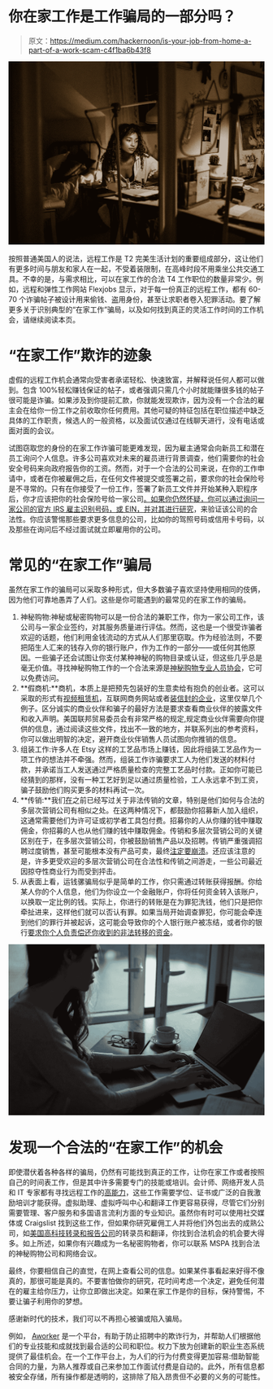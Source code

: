 # 你在家工作是工作骗局的一部分吗？

> 原文：<https://medium.com/hackernoon/is-your-job-from-home-a-part-of-a-work-scam-c4f1ba6b43f8>

![](img/846d34ac761f40e795ecaa1f492cf5f7.png)

按照普通美国人的说法，远程工作是 T2 完美生活计划的重要组成部分，这让他们有更多时间与朋友和家人在一起，不受着装限制，在高峰时段不用乘坐公共交通工具。不幸的是，与需求相比，可以在家工作的合法 T4 工作职位的数量非常少。例如，远程和弹性工作网站 Flexjobs 显示，对于每一份真正的远程工作，都有 60-70 个诈骗帖子被设计用来偷钱、盗用身份，甚至让求职者卷入犯罪活动。要了解更多关于识别典型的“在家工作”骗局，以及如何找到真正的灵活工作时间的工作机会，请继续阅读本页。

# “在家工作”欺诈的迹象

虚假的远程工作机会通常向受害者承诺轻松、快速致富，并解释说任何人都可以做到。包含 100%轻松赚钱保证的帖子，或者强调只需几个小时就能赚很多钱的帖子很可能是诈骗。如果涉及到你提前汇款，你就能发现欺诈，因为没有一个合法的雇主会在给你一份工作之前收取你任何费用。其他可疑的特征包括在职位描述中缺乏具体的工作职责，候选人的一般资格，以及面试仅通过在线聊天进行，没有电话或面对面的会议。

试图窃取您的身份的在家工作诈骗可能更难发现，因为雇主通常会向新员工和潜在员工询问个人信息。许多公司喜欢对未来的雇员进行背景调查，他们需要你的社会安全号码来向政府报告你的工资。然而，对于一个合法的公司来说，在你的工作申请中，或者在你被雇佣之后，在任何文件被提交或签署之前，要求你的社会保险号是不寻常的。只有在你接受了一份工作，签署了新员工文件并开始某种入职程序后，你才应该把你的社会保险号给一家公司[。如果你仍然怀疑，你可以通过询问一家公司的官方 IRS 雇主识别号码，或 EIN，并](https://www.lifelock.com/education/how-to-protect-yourself-from-identity-theft-while-job-hunting/)[对其进行研究](http://smallbusiness.chron.com/check-ein-number-4270.html)，来验证该公司的合法性。你应该警惕那些要求更多信息的公司，比如你的驾照号码或信用卡号码，以及那些在询问后不经过面试就立即雇用你的公司。

# 常见的“在家工作”骗局

虽然在家工作的骗局可以采取多种形式，但大多数骗子喜欢坚持使用相同的伎俩，因为他们可靠地愚弄了人们。这些是你可能遇到的最常见的在家工作的骗局。

1.  神秘购物:神秘或秘密购物可以是一份合法的兼职工作，你为一家公司工作，该公司与一家企业签约，对其服务质量进行评估。然而，这也是一个很受诈骗者欢迎的话题，他们利用金钱流动的方式从人们那里窃取。作为经验法则，不要把陌生人汇来的钱存入你的银行账户，作为工作的一部分——或任何其他原因。一些骗子还会试图让你支付某种神秘的购物目录或认证，但这些几乎总是毫无价值。寻找神秘购物工作的一个合法来源是[神秘购物专业人员协会](http://www.mspa-global.org/)，它可以免费访问。
2.  **假商机:**商机，本质上是把预先包装好的生意卖给有抱负的创业者。这可以采取的形式有[视频租赁机](https://www.ftc.gov/news-events/press-releases/2013/08/ftc-returns-additional-950000-consumer-victims-dvd-vending-scam)，互联网商务网站或者[装信封的企业](https://www.consumer.ftc.gov/articles/0112-envelope-stuffing-schemes)，这里仅举几个例子。区分诚实的商业伙伴和骗子的最好方法是要求查看商业伙伴的披露文件和收入声明。美国联邦贸易委员会有非常严格的规定,规定商业伙伴需要向你提供的信息，通过阅读这些文件，找出不一致的地方，并联系列出的参考资料，你可以做出明智的决定，避开商业伙伴销售人员试图向你推销的信息。
3.  组装工作:许多人在 Etsy 这样的工艺品市场上赚钱，因此将组装工艺品作为一项工作的想法并不牵强。然而，组装工作诈骗要求工人为他们发送的材料付款，并承诺当工人发送通过严格质量检查的完整工艺品时付款。正如你可能已经猜到的那样，没有一种工艺好到足以通过质量检验，工人永远拿不到工资，骗子鼓励他们购买更多的材料再试一次。
4.  **传销:**我们[在](https://www.nextadvisor.com/blog/2016/05/16/pyramid-schemes-and-social-media/)之前已经写过关于非法传销的文章，特别是他们如何与合法的多层次营销公司有相似之处。在这两种情况下，都鼓励你招募新人加入组织，这通常需要他们为许可证或初学者工具包付费。招募你的人从你赚的钱中赚取佣金，你招募的人也从他们赚的钱中赚取佣金。传销和多层次营销公司的关键区别在于，在多层次营销公司，你被鼓励销售产品以及招聘。传销严重强调招聘过度销售，甚至可能根本没有产品可卖，最终[注定要崩溃](https://ag.ny.gov/consumer-frauds/pyramid-schemes)。还应该注意的是，许多更受欢迎的多层次营销公司在合法性和传销之间游走，一些公司最近因掠夺性商业行为而受到抨击。
5.  从表面上看，运钱骡骗局似乎是简单的工作，你只需通过转账获得报酬。你给某人你的个人信息，他们为你设立一个金融账户，你将任何资金转入该账户，以换取一定比例的钱。实际上，你进行的转账是在为罪犯洗钱，他们只是把你牵扯进来，这样他们就可以否认有罪。如果当局开始调查罪犯，你可能会牵连到他们的罪行并被起诉，这可能会导致你的个人银行账户被冻结，或者你的银行[要求你个人负责偿还你收到的非法转移的资金](https://krebsonsecurity.com/2016/09/money-mule-gangs-turn-to-bitcoin-atms/#more-36514)。

![](img/d23b00567cc3abc1835b796f62d10496.png)

# 发现一个合法的“在家工作”的机会

即使潜伏着各种各样的骗局，仍然有可能找到真正的工作，让你在家工作或者按照自己的时间表工作，但是其中许多需要专门的技能或培训。会计师、网络开发人员和 IT 专家都有寻找远程工作的[高能力](https://www.flexjobs.com/blog/post/20-most-common-work-from-home-job-titles/)，这些工作需要学位、证书或广泛的自我激励培训才能获得。虚拟助理、虚拟呼叫中心和翻译工作更容易获得，尽管它们分别需要管理、客户服务和多国语言流利方面的专业知识。虽然你有时可以使用社交媒体或 Craigslist 找到这些工作，但如果你研究雇佣工人并将他们外包出去的成熟公司，如[美国高科技转录和报告公司](http://www.htsteno.com/independent-contractors.html)的转录员和翻译，你找到合法机会的机会要大得多。如上所述，如果你有兴趣成为一名秘密购物者，你可以联系 MSPA 找到合法的神秘购物公司和网络会议。

最终，你要相信自己的直觉，在网上查看公司的信息。如果某件事看起来好得不像真的，那很可能是真的。不要害怕做你的研究，花时间考虑一个决定，避免任何潜在的雇主给你压力，让你立即做出决定。如果在家工作是你的目标，保持警惕，不要让骗子利用你的梦想。

感谢新时代的技术，我们可以不再担心被骗或陷入骗局。

例如， [Aworker](https://aworker.io/) 是一个平台，有助于防止招聘中的欺诈行为，并帮助人们根据他们的专业技能和成就找到最合适的公司和职位。权力下放为创建新的职业生态系统提供了最佳机会。在一个工作平台上，为人们的行为付费变得更加容易:借助智能合同的力量，为熟人推荐或自己来参加工作面试付费是自动的。此外，所有信息都被安全存储，所有操作都是透明的，这排除了陷入昂贵但不必要的义务的可能性。